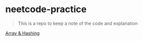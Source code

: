 # neetcode-practice
> This is a repo to keep a note of the code and explanation 

[Array & Hashing](https://github.com/abhishekpatelmc/neetcode-practice/blob/main/ArraysHashing.md)
